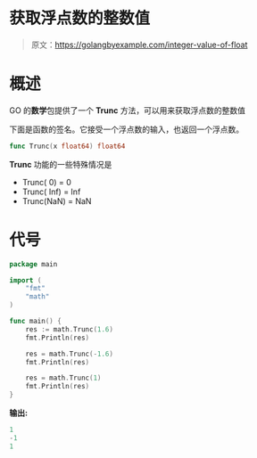 # 获取浮点数的整数值

> 原文：<https://golangbyexample.com/integer-value-of-float>

# **概述**

GO 的**数学**包提供了一个 **Trunc** 方法，可以用来获取浮点数的整数值

下面是函数的签名。它接受一个浮点数的输入，也返回一个浮点数。

```go
func Trunc(x float64) float64
```

**Trunc** 功能的一些特殊情况是

*   Trunc( 0) = 0
*   Trunc( Inf) = Inf
*   Trunc(NaN) = NaN

# **代号**

```go
package main

import (
    "fmt"
    "math"
)

func main() {
    res := math.Trunc(1.6)
    fmt.Println(res)

    res = math.Trunc(-1.6)
    fmt.Println(res)

    res = math.Trunc(1)
    fmt.Println(res)
}
```

**输出:**

```go
1
-1
1
```